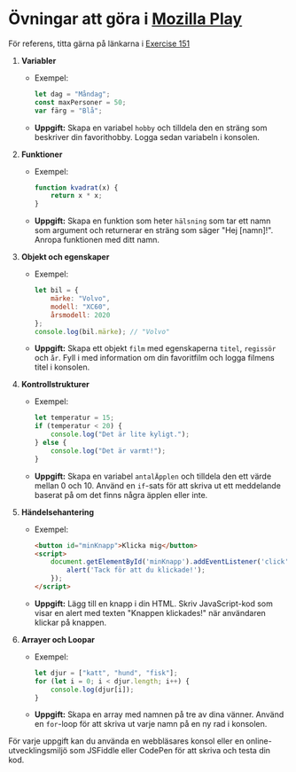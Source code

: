 # Övningar att göra i [Mozilla Play](https://developer.mozilla.org/en-US/play)
För referens, titta gärna på länkarna i [Exercise 151](https://github.com/TE4-Academy/2324/blob/main/sessions/001/exercise-151.md)
1. **Variabler**
   - Exempel:
     ```javascript
     let dag = "Måndag";
     const maxPersoner = 50;
     var färg = "Blå";
     ```

   - **Uppgift:** Skapa en variabel `hobby` och tilldela den en sträng som beskriver din favorithobby. Logga sedan variabeln i konsolen.

2. **Funktioner**
   - Exempel:
     ```javascript
     function kvadrat(x) {
         return x * x;
     }
     ```

   - **Uppgift:** Skapa en funktion som heter `hälsning` som tar ett namn som argument och returnerar en sträng som säger "Hej [namn]!". Anropa funktionen med ditt namn.

3. **Objekt och egenskaper**
   - Exempel:
     ```javascript
     let bil = {
         märke: "Volvo",
         modell: "XC60",
         årsmodell: 2020
     };
     console.log(bil.märke); // "Volvo"
     ```

   - **Uppgift:** Skapa ett objekt `film` med egenskaperna `titel`, `regissör` och `år`. Fyll i med information om din favoritfilm och logga filmens titel i konsolen.

4. **Kontrollstrukturer**
   - Exempel:
     ```javascript
     let temperatur = 15;
     if (temperatur < 20) {
         console.log("Det är lite kyligt.");
     } else {
         console.log("Det är varmt!");
     }
     ```

   - **Uppgift:** Skapa en variabel `antalÄpplen` och tilldela den ett värde mellan 0 och 10. Använd en `if`-sats för att skriva ut ett meddelande baserat på om det finns några äpplen eller inte.

5. **Händelsehantering**
   - Exempel:
     ```html
     <button id="minKnapp">Klicka mig</button>
     <script>
         document.getElementById('minKnapp').addEventListener('click', function() {
             alert('Tack för att du klickade!');
         });
     </script>
     ```

   - **Uppgift:** Lägg till en knapp i din HTML. Skriv JavaScript-kod som visar en alert med texten "Knappen klickades!" när användaren klickar på knappen.

6. **Arrayer och Loopar**
   - Exempel:
     ```javascript
     let djur = ["katt", "hund", "fisk"];
     for (let i = 0; i < djur.length; i++) {
         console.log(djur[i]);
     }
     ```

   - **Uppgift:** Skapa en array med namnen på tre av dina vänner. Använd en `for`-loop för att skriva ut varje namn på en ny rad i konsolen.

För varje uppgift kan du använda en webbläsares konsol eller en online-utvecklingsmiljö som JSFiddle eller CodePen för att skriva och testa din kod.

